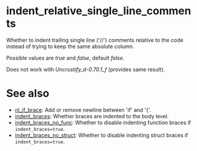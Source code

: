 # indent_relative_single_line_comments

Whether to indent trailing single line ('//') comments relative to the code instead of trying to keep the same absolute column.

Possible values are _true_ and _false_, default _false_.

Does not work with _Uncrustify_d-0.70.1_f_ (provides same result).

# See also

* [nl_if_brace](../newline_options/nl_if_brace.md): Add or remove newline between 'if' and '{'.
* [indent_braces](indent_braces.md): Whether braces are indented to the body level.
* [indent_braces_no_func](indent_braces_no_func.md): Whether to disable indenting function braces if `indent_braces=true`.
* [indent_braces_no_struct](indent_braces_no_struct.md): Whether to disable indenting struct braces if `indent_braces=true`.

